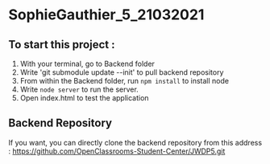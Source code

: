 # SophieGauthier_5_21032021

## To start this project :

1. With your terminal, go to Backend folder
2. Write 'git submodule update --init' to pull backend repository
3. From within the Backend folder, run `npm install` to install node
4. Write `node server` to run the server. 
5. Open index.html to test the application


## Backend Repository
If you want, you can directly clone the backend repository from this address : 
https://github.com/OpenClassrooms-Student-Center/JWDP5.git
